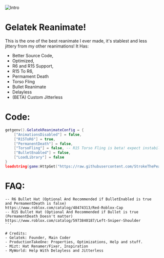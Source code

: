 ![Intro](https://user-images.githubusercontent.com/76650942/178831019-819f6dd5-9a22-4d6c-8495-6b4ab1df57af.png)

# Gelatek Reanimate!
This is the one of the best reanimate I ever made, it's stablest and less jittery from my other reanimations! It Has:
- Better Source Code,
- Optimized,
- R6 and R15 Support,
- R15 To R6,
- Permament Death
- Torso Fling
- Bullet Reanimate
- Delayless
- (BETA) Custom Jitterless

# Code:
```lua
getgenv().GelatekReanimateConfig = {
	["AnimationsDisabled"] = false,
	["R15ToR6"] = true,
	["PermanentDeath"] = false,
	["TorsoFling"] = false, -- R15 Torso Fling is beta! expect instability
	["BulletEnabled"] = false,
	["LoadLibrary"] = false
}
loadstring(game:HttpGet("https://raw.githubusercontent.com/StrokeThePea/GelatekReanimate/main/Main.lua"))()
```

# FAQ:
```
-- R6 Bullet Hat (Optional And Recommended if BulletEnabled is true and PermamentDeath is false)
https://www.roblox.com/catalog/48474313/Red-Roblox-Cap
-- R15 Bullet Hat (Optional And Recommended if Bullet is true (PermamentDeath Doesn't matter)
https://www.roblox.com/catalog/5973840187/Left-Sniper-Shoulder
``'

# Credits:
- Gelatek: Founder, Main Coder
- ProductionTakeOne: Properties, Optimizations, Help and stuff.
- Mizt: Hat Renamer/Fixer, Inspiration
- MyWorld: Help With Delayless and Jitterless
